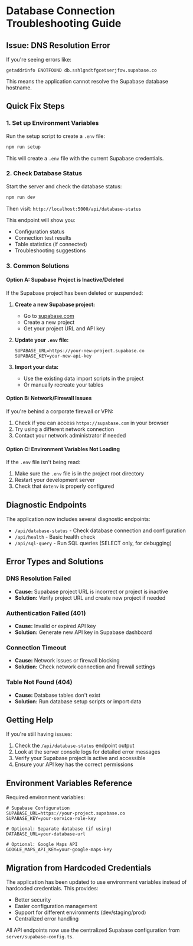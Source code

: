 # Database Connection Troubleshooting Guide

## Issue: DNS Resolution Error

If you're seeing errors like:
```
getaddrinfo ENOTFOUND db.sshlgndtfgcetserjfow.supabase.co
```

This means the application cannot resolve the Supabase database hostname.

## Quick Fix Steps

### 1. Set up Environment Variables

Run the setup script to create a `.env` file:

```bash
npm run setup
```

This will create a `.env` file with the current Supabase credentials.

### 2. Check Database Status

Start the server and check the database status:

```bash
npm run dev
```

Then visit: `http://localhost:5000/api/database-status`

This endpoint will show you:
- Configuration status
- Connection test results
- Table statistics (if connected)
- Troubleshooting suggestions

### 3. Common Solutions

#### Option A: Supabase Project is Inactive/Deleted
If the Supabase project has been deleted or suspended:

1. **Create a new Supabase project:**
   - Go to [supabase.com](https://supabase.com)
   - Create a new project
   - Get your project URL and API key

2. **Update your `.env` file:**
   ```env
   SUPABASE_URL=https://your-new-project.supabase.co
   SUPABASE_KEY=your-new-api-key
   ```

3. **Import your data:**
   - Use the existing data import scripts in the project
   - Or manually recreate your tables

#### Option B: Network/Firewall Issues
If you're behind a corporate firewall or VPN:

1. Check if you can access `https://supabase.com` in your browser
2. Try using a different network connection
3. Contact your network administrator if needed

#### Option C: Environment Variables Not Loading
If the `.env` file isn't being read:

1. Make sure the `.env` file is in the project root directory
2. Restart your development server
3. Check that `dotenv` is properly configured

## Diagnostic Endpoints

The application now includes several diagnostic endpoints:

- `/api/database-status` - Check database connection and configuration
- `/api/health` - Basic health check
- `/api/sql-query` - Run SQL queries (SELECT only, for debugging)

## Error Types and Solutions

### DNS Resolution Failed
- **Cause:** Supabase project URL is incorrect or project is inactive
- **Solution:** Verify project URL and create new project if needed

### Authentication Failed (401)
- **Cause:** Invalid or expired API key
- **Solution:** Generate new API key in Supabase dashboard

### Connection Timeout
- **Cause:** Network issues or firewall blocking
- **Solution:** Check network connection and firewall settings

### Table Not Found (404)
- **Cause:** Database tables don't exist
- **Solution:** Run database setup scripts or import data

## Getting Help

If you're still having issues:

1. Check the `/api/database-status` endpoint output
2. Look at the server console logs for detailed error messages
3. Verify your Supabase project is active and accessible
4. Ensure your API key has the correct permissions

## Environment Variables Reference

Required environment variables:

```env
# Supabase Configuration
SUPABASE_URL=https://your-project.supabase.co
SUPABASE_KEY=your-service-role-key

# Optional: Separate database (if using)
DATABASE_URL=your-database-url

# Optional: Google Maps API
GOOGLE_MAPS_API_KEY=your-google-maps-key
```

## Migration from Hardcoded Credentials

The application has been updated to use environment variables instead of hardcoded credentials. This provides:

- Better security
- Easier configuration management
- Support for different environments (dev/staging/prod)
- Centralized error handling

All API endpoints now use the centralized Supabase configuration from `server/supabase-config.ts`. 